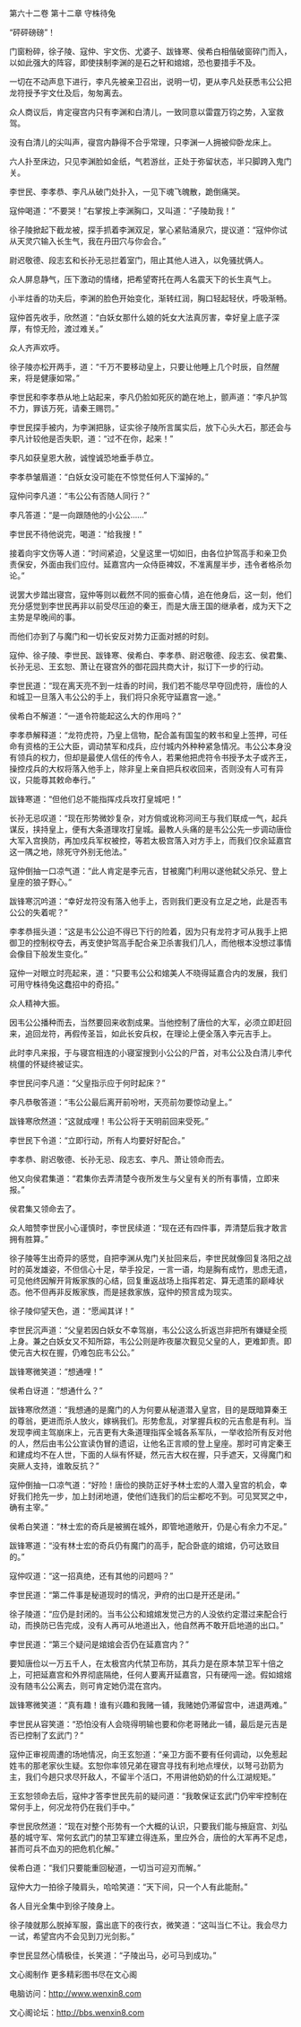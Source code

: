 第六十二卷 第十二章 守株待兔

“砰砰磅磅”！

门窗粉碎，徐子陵、寇仲、宇文伤、尤婆子、跋锋寒、侯希白相偕破窗碎门而入，以如此强大的阵容，即使挟制李渊的是石之轩和婠婠，恐也要措手不及。

一切在不动声息下进行，李凡先被亲卫召出，说明一切，更从李凡处获悉韦公公把龙符授予宇文仕及后，匆匆离去。

众人商议后，肯定寑宫内只有李渊和白清儿，一致同意以雷霆万钧之势，入室救驾。

没有白清儿的尖叫声，寑宫内静得不合乎常理，只李渊一人拥被仰卧龙床上。

六人扑至床边，只见李渊脸如金纸，气若游丝，正处于弥留状态，半只脚跨入鬼门关。

李世民、李孝恭、李凡从破门处扑入，一见下魂飞魄散，跪倒痛哭。

寇仲喝道：“不要哭！”右掌按上李渊胸口，又叫道：“子陵助我！”

徐子陵掀起下截龙被，探手抓着李渊双足，掌心紧贴涌泉穴，提议道：“寇仲你试从天灵穴输入长生气，我在丹田穴与你会合。”

尉迟敬德、段志玄和长孙无忌拦着室门，阻止其他人进入，以免骚扰俩人。

众人屏息静气，压下激动的情绪，把希望寄托在两人名震天下的长生真气上。

小半炷香的功夫后，李渊的脸色开始变化，渐转红润，胸口轻起轻伏，呼吸渐畅。

寇仲首先收手，欣然道：“白妖女那什么娘的奼女大法真厉害，幸好皇上底子深厚，有惊无险，渡过难关。”

众人齐声欢呼。

徐子陵亦松开两手，道：“千万不要移动皇上，只要让他睡上几个时辰，自然醒来，将是健康如常。”

李世民和李孝恭从地上站起来，李凡仍脸如死灰的跪在地上，颤声道：“李凡护驾不力，罪该万死，请秦王赐罚。”

李世民探手被内，为李渊把脉，证实徐子陵所言属实后，放下心头大石，那还会与李凡计较他是否失职，道：“过不在你，起来！”

李凡如获皇恩大赦，诚惶诚恐地垂手恭立。

李孝恭皱眉道：“白妖女没可能在不惊觉任何人下溜掉的。”

寇仲问李凡道：“韦公公有否随人同行？”

李凡答道：“是一向跟随他的小公公……”

李世民不待他说完，喝道：“给我搜！”

接着向宇文伤等人道：“时间紧迫，父皇这里一切如旧，由各位护驾高手和亲卫负责保安，外面由我们应付。延嘉宫内一众侍臣裨奴，不准离屋半步，违令者格杀勿论。”

说罢大步踏出寝宫，寇仲等则以截然不同的振奋心情，追在他身后，这一刻，他们充分感觉到李世民再非以前受尽压迫的秦王，而是大唐王国的继承者，成为天下之主势是早晚间的事。

而他们亦到了与魔门和一切长安反对势力正面对撼的时刻。

寇仲、徐子陵、李世民、跋锋寒、侯希白、李孝恭、尉迟敬德、段志玄、侯君集、长孙无忌、王玄恕、萧让在寝宫外的御花园共商大计，拟订下一步的行动。

李世民道：“现在离天亮不到一炷香的时间，我们若不能尽早夺回虎符，唐俭的人和城卫一旦落入韦公公的手上，我们将只余死守延嘉宫一途。”

侯希白不解道：“一道令符能起这么大的作用吗？”

李孝恭解释道：“龙符虎符，乃皇上信物，配合盖有国玺的敕书和皇上签押，可任命有资格的王公大臣，调动禁军和戍兵，应付城内外种种紧急情况。韦公公本身没有领兵的权力，但却是最使人信任的传令人，若果他把虎符令书授予太子或齐王，操控戍兵的大权将落入他手上，除非皇上亲自把兵权收回来，否则没有人可有异议，只能尊其敕命奉行。”

跋锋寒道：“但他们总不能指挥戍兵攻打皇城吧！”

长孙无忌叹道：“现在形势微妙复杂，对方倘或讹称河间王与我们联成一气，起兵谋反，挟持皇上，便有大条道理攻打皇城。最教人头痛的是韦公公先一步调动唐俭大军入宫换防，再加戍兵军权被控，等若太极宫落入对方手上，而我们仅余延嘉宫这一隅之地，除死守外别无他法。”

寇仲倒抽一口凉气道：“此人肯定是李元吉，甘被魔门利用以遂他弑父杀兄、登上皇座的狼子野心。”

跋锋寒沉吟道：“幸好龙符没有落入他手上，否则我们更没有立足之地，此是否韦公公的失着呢？”

李孝恭摇头道：“这是韦公公迫不得已下行的险着，因为只有龙符才可从我手上把御卫的控制权夺去，再支使护驾高手配合亲卫杀害我们几人，而他根本没想过事情会像目下般发生变化。”

寇仲一对眼立时亮起来，道：“只要韦公公和婠美人不晓得延嘉合内的发展，我们可用守株待兔这蠢招中的奇招。”

众人精神大振。

因韦公公播种而去，当然要回来收割成果。当他控制了唐俭的大军，必须立即赶回来，追回龙符，再假传圣旨，如此长安兵权，在理论上便全落入李元吉手上。

此时李凡来报，于与寝宫相连的小寝室搜到小公公的尸首，对韦公公及白清儿李代桃僵的怀疑终被证实。

李世民问李凡道：“父皇指示应于何时起床？”

李凡恭敬答道：“韦公公最后离开前吩咐，天亮前勿要惊动皇上。”

跋锋寒欣然道：“这就成哩！韦公公将于天明前回来受死。”

李世民下令道：“立即行动，所有人均要好好配合。”

李孝恭、尉迟敬德、长孙无忌、段志玄、李凡、萧让领命而去。

他又向侯君集道：“君集你去弄清楚今夜所发生与父皇有关的所有事情，立即来报。”

侯君集又领命去了。

众人暗赞李世民小心谨慎时，李世民续道：“现在还有四件事，弄清楚后我才敢言拥有胜算。”

徐子陵等生出奇异的感觉，自把李渊从鬼门关扯回来后，李世民就像回复洛阳之战时的英发雄姿，不但信心十足，举手投足，一言一语，均是胸有成竹，思虑无遗，可见他终因解开背叛家族的心结，回复重返战场上指挥若定、算无遗策的巅峰状态。他不但再非反叛家族，而是拯救家族，寇仲的预言成为现实。

徐子陵仰望天色，道：“愿闻其详！”

李世民沉声道：“父皇若因白妖女不幸驾崩，韦公公这么折返岂非把所有嫌疑全揽上身。兼之白妖女又不知所踪，韦公公则是昨夜屡次觐见父皇的人，更难卸责。即使元吉大权在握，仍难包庇韦公公。”

跋锋寒微笑道：“想通哩！”

侯希白讶道：“想通什么？”

跋锋寒欣然道：“我想通的是魔门的人为何要从秘道潜入皇宫，目的是既暗算秦王的尊翁，更进而杀人放火，嫁祸我们。形势愈乱，对掌握兵权的元吉愈是有利。当发现李阀主驾崩床上，元吉更有大条道理指挥全城各系军队，一举收拾所有反对他的人，然后由韦公公宣读伪冒的遗诏，让他名正言顺的登上皇座。那时可肯定秦王和建成均不在人世，下面的人纵有怀疑，然元吉大权在握，只手遮天，又得魔门和突厥人支持，谁敢反抗？”

寇仲倒抽一口凉气道：“好险！唐俭的换防正好予林士宏的人潜入皇宫的机会，幸好我们抢先一步，加上封闭地道，使他们连我们的后尘都吃不到。可见冥冥之中，确有主宰。”

侯希白笑道：“林士宏的奇兵是被搁在城外，即管地道敞开，仍是心有余力不足。”

跋锋寒道：“没有林士宏的奇兵仍有魔门的高手，配合卧底的婠婠，仍可达致目的。”

寇仲叹道：“这一招真绝，还有其他的问题吗？”

李世民道：“第二件事是秘道现时的情况，尹府的出口是开还是闭。”

徐子陵道：“应仍是封闭的。当韦公公和婠婠发觉己方的人没依约定潜过来配合行动，而换防已告完成，没有人再可从地道出入，他自然再不敢开启地道的出口。”

李世民道：“第三个疑问是婠婠会否仍在延嘉宫内？”

要知唐俭以一万五千人，在太极宫内代禁卫布防，其兵力是在原本禁卫军十倍之上，可把延嘉宫和外界彻底隔绝，任何人要离开延嘉宫，只有硬闯一途。假如婠婠没有随韦公公离去，则可肯定她仍混在宫内。

跋锋寒微笑道：“真有趣！谁有兴趣和我赌一铺，我赌她仍滞留宫中，进退两难。”

李世民从容笑道：“恐怕没有人会晓得明输也要和你老哥赌此一铺，最后是元吉是否已控制了玄武门？”

寇仲正审视周遭的场地情况，向王玄恕道：“亲卫方面不要有任何调动，以免惹起姓韦的那老家伙生疑。玄恕你率领兄弟在寝宫寻找有利地点埋伏，以弩弓劲箭为主，我们今趟只求尽歼敌人，不留半个活口，不用讲他奶奶的什么江湖规矩。”

王玄恕领命去后，寇仲才答李世民先前的疑问道：“我敢保证玄武门仍牢牢控制在常何手上，何况龙符仍在我们手中。”

李世民欣然道：“现在对整个形势有一个大概的认识，只要我们能与掖庭宫、刘弘基的城守军、常何玄武门的禁卫军建立得连系，里应外合，唐俭的大军再不足虑，甚而可兵不血刃的把危机化解。”

侯希白道：“我们只要能重回秘道，一切当可迎刃而解。”

寇仲大力一拍徐子陵肩头，哈哈笑道：“天下间，只一个人有此能耐。”

各人目光全集中到徐子陵身上。

徐子陵就那么脱掉军服，露出底下的夜行衣，微笑道：“这叫当仁不让。我会尽力一试，希望宫内不会见到刀光剑影。”

李世民显然心情极佳，长笑道：“子陵出马，必可马到成功。”

文心阁制作 更多精彩图书尽在文心阁

电脑访问：http://www.wenxin8.com

文心阁论坛：http://bbs.wenxin8.com